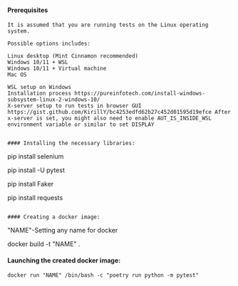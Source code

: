 #### Prerequisites
```
It is assumed that you are running tests on the Linux operating system.

Possible options includes:

Linux desktop (Mint Cinnamon recommended)
Windows 10/11 + WSL
Windows 10/11 + Virtual machine
Mac OS

WSL setup on Windows
Installation process https://pureinfotech.com/install-windows-subsystem-linux-2-windows-10/
X-server setup to run tests in browser GUI https://gist.github.com/KirillY/bc4253edfd62b27c452d01595d19efce After x-server is set, you might also need to enable AUT_IS_INSIDE_WSL environment variable or similar to set DISPLAY


#### Installing the necessary libraries:
```
pip install selenium

pip install -U pytest

pip install Faker

pip install requests
```

#### Creating a docker image:
```
"NAME"-Setting any name for docker

docker build -t "NAME" .


#### Launching the created docker image:
```
docker run "NAME" /bin/bash -c "poetry run python -m pytest"
